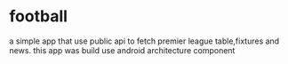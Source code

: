 # football

a simple app that use public api to fetch premier league table,fixtures and news. this app was build use android architecture component
